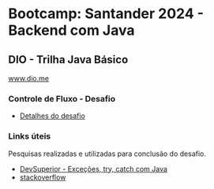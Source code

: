 # Bootcamp: Santander 2024 - Backend com Java

## DIO - Trilha Java Básico
www.dio.me 

### Controle de Fluxo - Desafio
- [Detalhes do desafio](https://github.com/digitalinnovationone/trilha-java-basico/blob/main/desafios/controle-fluxo/README.md)

### Links úteis
Pesquisas realizadas e utilizadas para conclusão do desafio.
- [DevSuperior - Exceções, try, catch com Java](https://www.youtube.com/watch?v=vYbwbyg-B8A)
- [stackoverflow](https://pt.stackoverflow.com/questions/71670/como-criar-uma-exception-exce%C3%A7%C3%A3o-customizada-em-java)